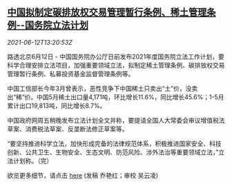 <!--1623504665000-->
[中国拟制定碳排放权交易管理暂行条例、稀土管理条例--国务院立法计划](https://cn.reuters.com/article/china-carbon-rare-earth-trading-rules-06-idCNKCS2DO0BY)
------

<div><i>2021-06-12T13:20:53Z</i></div><p>路透北京6月12日 - 中国国务院办公厅日前发布2021年度国务院立法工作计划，要科学合理安排立法项目，加强重要领域立法，拟制定稀土管理条例、碳排放权交易管理暂行条例、私募投资基金监督管理条例等。</p><p>中国工信部长今年3月曾表示，恶性竞争下中国稀土只卖出“土”价，没卖出“稀”价。中国5月稀土出口量4,171吨，环比增长11.6%，同比增长45.6%；1-5月累计出口19,813吨，同比增长8.7%。</p><p>中国政府网周五稍晚发布立法计划全文并称，要提请全国人大常委会审议增值税法草案、消费税法草案、反垄断法修正草案等。</p><p>“要坚持推进科学立法，加快形成完备的法律规范体系，积极推进国家安全、科技创新、公共卫生、生物安全、生态文明、防范风险、涉外法治等重要领域立法，”立法计划称。（完）</p><p>欲览更多细节，请点击 <a href="http://www.gov.cn/zhengce/content/2021-06/11/content_5617194.htm">here</a> (发稿 乔艳红；审校 吴云凌)</p>
